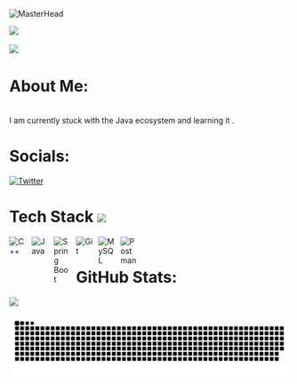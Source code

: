 ![MasterHead](https://i.pinimg.com/originals/ca/26/2e/ca262e0354eea311c41134c3e4bc3bc2.gif?alt=media&token=91c0c7b2-93c3-4029-b011-1a8703c5730d)

[![](https://visitcount.itsvg.in/api?id=Mayurdpatil67&icon=5&color=13)](https://visitcount.itsvg.in)

<p>
  <img src="https://readme-typing-svg.herokuapp.com?font=IBM+Plex+Sans&color=00FF00&size=20&lines=A+Programmer+|+Developer.." />
</p>

# About Me:
<br>I am currently stuck with the Java ecosystem and learning it .<br>

# Socials:
[![Twitter](https://img.shields.io/badge/Twitter-1DA1F2.svg?logo=twitter&logoColor=white)](https://twitter.com/mayurstwt1)

# Tech Stack <img src="https://media2.giphy.com/media/QssGEmpkyEOhBCb7e1/giphy.gif?cid=ecf05e47a0n3gi1bfqntqmob8g9aid1oyj2wr3ds3mg700bl&rid=giphy.gif" width=32px>

<img align="left" alt="C++" width="30px" style="padding-right:10px;" src="https://cdn.jsdelivr.net/gh/devicons/devicon/icons/cplusplus/cplusplus-line.svg" />
<img align="left" alt="Java" width="30px" style="padding-right:10px;" src="https://cdn.jsdelivr.net/gh/devicons/devicon/icons/java/java-original.svg" />
<img align="left" alt="Spring Boot" width="30px" style="padding-right:10px;" src="https://img.icons8.com/?size=100&id=2oBx9FpXcbLa&format=png&color=000000" />
<img align="left" alt="Git" width="30px" style="padding-right:10px;" src="https://cdn.jsdelivr.net/gh/devicons/devicon/icons/git/git-original.svg" />
<img align="left" alt="MySQL" width="30px" style="padding-right:10px;" src="https://cdn.jsdelivr.net/gh/devicons/devicon/icons/mysql/mysql-original.svg" />
<img align="left" alt="Postman" width="30px" style="padding-right:10px;" src="https://www.vectorlogo.zone/logos/getpostman/getpostman-icon.svg" />

<br/> 

# GitHub Stats:
![](https://github-readme-streak-stats.herokuapp.com/?user=Mayurdpatil67&theme=midnight-purple&hide_border=true)<br/>

<p align="center">
  <img  src="https://raw.githubusercontent.com/Elanza-48/Elanza-48/main/resources/img/github-contribution-grid-snake.svg" alt="example" />
</p>
